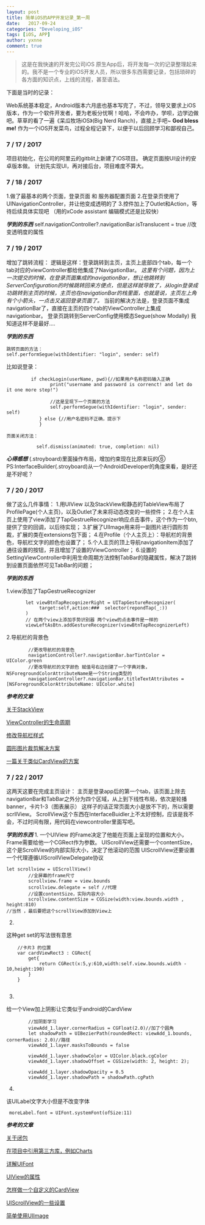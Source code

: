 ```yaml
---
layout: post
title: 简单iOS的APP开发记录_第一周
date:   2017-09-24
categories: "Developing_iOS"
tags: [iOS, APP]
author: yxnne
comment: true
---
```


>这是在我快速的开发完公司iOS 原生App后，将开发每一次的记录整理起来的。我不是一个专业的iOS开发人员，所以很多东西需要记录，包括琐碎的各方面的知识点，上线的流程，甚至语法。

下面是当时的记录：

Web系统基本稳定，Android版本六月底也基本写完了，不过，领导又要求上iOS版本，作为一个软件开发者，要为老板分忧啊！哈哈，不会咋办，学呗，边学边做吧。草草的看了一遍《呆瓜牧场iOS》(Big Nerd Ranch)，直接上手吧~
__God bless me!__
作为一个iOS开发菜鸟，过程全程记录下，以便于以后回顾学习和鄙视自己。

###  7 / 17 / 2017
项目初始化，在公司的阿里云的gitblit上新建了iOS项目。
确定页面按UI设计的安卓版本做。
计划先实现UI，再对接后台，项目难度不算大。

###  7 / 18 / 2017
1.做了最基本的两个页面，登录页面 和 服务器配置页面
2.在登录页使用了UINavigationController，并让他变成透明的了
3.控件加上了Outlet和Action，等待后续具体实现吧 （用的xCode assistant 编辑模式还是比较快）

_**学到的东西**_
   self.navigationController?.navigationBar.isTranslucent = true //改变透明度的属性

###  7 / 19 / 2017
增加了跳转流程：
逻辑是这样：登录跳转到主页，主页上底部四个tab，每一个tab对应的viewController都给他集成了NavigationBar。
_这里有个问题，因为上一次提交的时候，在登录页面集成的navigationBar，想让他跳转到ServerConfiguration的时候跳转回来方便点，但是这样就导致了，从login登录成功跳转到主页的时候，主页也在navigationBar的栈里面，也就是说，主页左上角有个小箭头，一点击又返回登录页面了。_
当前的解决方法是，登录页面不集成navigationBar了，直接在主页的四个tab的ViewController上集成navigationbar。
登录页跳转到ServerConfig使用模态Segue(show Modally)
我知道这样不是最好....

_**学到的东西**_

    跳转页面的方法：
    self.performSegue(withIdentifier: "login", sender: self)
  
比如说登录：
```
         if checkLogin(userName, pwd){//如果用户名称密码输入正确
                print("username and password is correnct! and let do it one more step!")
                
                //这是呈现下一个页面的方法
                self.performSegue(withIdentifier: "login", sender: self)
            } else {//用户名密码不正确，提示下
            }
```
    页面关闭方法：
```
           self.dismiss(animated: true, completion: nil)
```
_**心得感想**_
(.stroyboard)里面操作布局，增加约束现在比原来玩的⑥
PS:InterfaceBuilder(.stroyboard)从一个AndroidDeveloper的角度来看，是好还是不好呢？

###  7 / 20 / 2017
做了这么几件事情：
1.用UIView 以及StackView和静态的TableView布局了ProfilePage(个人主页)，以及Outlet了未来将动态改变的一些控件；
2.在个人主页上使用了view添加了TapGestrueRecognizer响应点击事件，这个作为一个btn,提供了空的回调，以后待实现；
3.扩展了UIImage用来将一副图片进行圆形剪裁，扩展的类在extensions包下面；
4.在Profile（个人主页上）：导航栏的背景色，导航栏文字的颜色也设置了；
5.个人主页的顶上导航navigationItem添加了通往设置的按钮，并且增加了设置的ViewController；
6.设置的SettingViewController中利用生命周期方法控制TabBar的隐藏属性，解决了跳转到设置页面依然可见TabBar的问题；

_**学到的东西**_

1.view添加了TapGestrueRecognizer

```
       let viewBtnTapRecognizerRight = UITapGestureRecognizer(
            target:self,action:###  selector(repondTap(_:))
       )
       // 在两个view上添加手势识别器 两个view的点击事件是一样的
       viewLeftAsBtn.addGestureRecognizer(viewBtnTapRecognizerLeft)
```
2.导航栏的背景色

```
        //更改导航栏的背景色
        navigationController?.navigationBar.barTintColor = UIColor.green
        //更改导航栏的文字颜色 赋值号右边创建了一个字典对象，NSForegroundColorAttributeName是一个String类型的
        navigationController?.navigationBar.titleTextAttributes = [NSForegroundColorAttributeName: UIColor.white]
```

_**参考的文章**_

[关于StackView](http://www.jianshu.com/p/b2228ba2ffae)

[ViewController的生命周期](http://blog.csdn.net/qijianli/article/details/7826979/)

[修改导航栏样式](http://www.hangge.com/blog/cache/detail_962.html)

[圆形图片裁剪解决方案](http://www.hangge.com/blog/cache/detail_1535.html)

[一篇关于类似CardView的方案](https://stackoverflow.com/questions/28141021/do-card-view-with-swift)


###  7 / 22 / 2017
这两天这要在完成主页设计：
主页是登录app后的第一个tab，该页面上除去navigationBar和TabBar之外分为四个区域，从上到下线性布局，依次是轮播banner，卡片1-3（图表展示）
这样子的话正常页面大小是放不下的，所以需要scrllView。
ScrollView这个东西在InterfaceBuidler上不太好控制，应该是我不会，不过时间有限，用代码在viewcontroller里面写吧。

_**学到的东西**_
 1.
一个UIView 的Frame决定了他能在页面上呈现的位置和大小，Frame需要给他一个CGRect作为参数。
UIScrollView还需要一个contentSize，这个是ScrollView的内部实际大小，决定了他滚动的范围
UIScrollView还要设置一个代理遵循UIScrollViewDelegate协议

```
let scrollview = UIScrollView()
        //全屏幕的frame尺寸
        scrollview.frame = view.bounds
        scrollview.delegate = self //代理
        //设置contentSize，实际内容大小
        scrollview.contentSize = CGSize(width:view.bounds.width , height:810)
//当然 ，最后要把这个scrollView添加到View上
```

 2.
这种get set的写法很有意思

```
    //卡片3 的位置
    var cardViewRect3 : CGRect{
        get{
            return CGRect(x:5,y:610,width:self.view.bounds.width - 10,height:190)
        }
    }
    
```
 3.
给一个View加上阴影让它类似于android的CardView

```
        //加阴影学习
        viewAdd_1.layer.cornerRadius = CGFloat(2.0)//加了个圆角
        let shadowPath = UIBezierPath(roundedRect: viewAdd_1.bounds, cornerRadius: 2.0)//路径
        viewAdd_1.layer.masksToBounds = false
      
        viewAdd_1.layer.shadowColor = UIColor.black.cgColor
        viewAdd_1.layer.shadowOffset = CGSize(width: 2, height: 2);
        
        viewAdd_1.layer.shadowOpacity = 0.5
        viewAdd_1.layer.shadowPath = shadowPath.cgPath
```

 4.
该UILabel文字大小但是不改变字体

```
 moreLabel.font = UIFont.systemFont(ofSize:11)
```

_**参考的文章**_

[关于闭包](http://blog.csdn.net/fengsh998/article/details/29353019)

[在项目中引用第三方库，例如Charts](http://www.jianshu.com/p/2781d28334cd)

[详解UIFont](http://www.jianshu.com/p/306f2ba8ffd9)

[UIView的属性](http://www.jianshu.com/p/1470cf94f288)

[怎样做一个自定义的CardView](https://stackoverflow.com/questions/28141021/do-card-view-with-swift)

[UIScrollView的一些设置](http://www.jianshu.com/p/dd654ae429c4)

[简单使用UIImage](http://www.hangge.com/blog/cache/detail_534.html)



